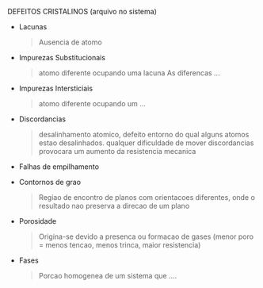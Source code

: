 DEFEITOS CRISTALINOS (arquivo no sistema)

- Lacunas
    > Ausencia de atomo

- Impurezas Substitucionais
    > atomo diferente ocupando uma lacuna
    > As diferencas ...


- Impurezas Intersticiais
    > atomo diferente ocupando um ...

- Discordancias
    > desalinhamento atomico, defeito entorno do qual alguns atomos estao desalinhados.
    qualquer dificuldade de mover discordancias provocara um aumento da resistencia mecanica


- Falhas de empilhamento
- Contornos de grao
    > Regiao de encontro de planos com orientacoes diferentes, onde o resultado nao preserva a direcao de um plano

- Porosidade
    > Origina-se devido a presenca ou formacao de gases (menor poro = menos tencao, menos trinca, maior resistencia)

- Fases
    > Porcao homogenea de um sistema que ....
    > 